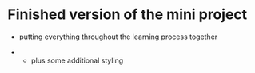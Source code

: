 # Finished version of the mini project

- putting everything throughout the learning process together

- - plus some additional styling

